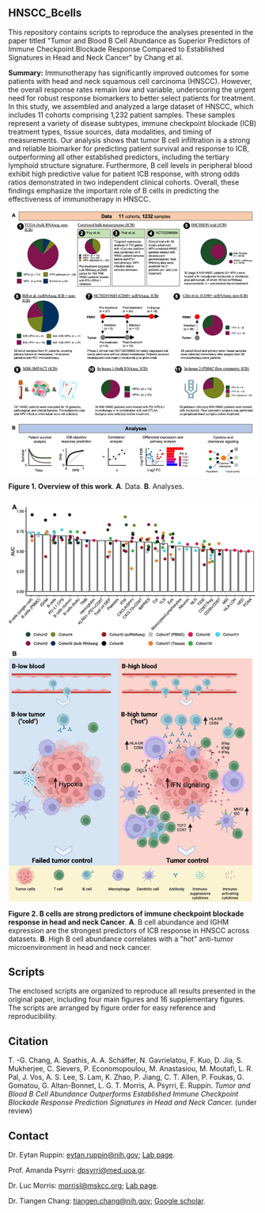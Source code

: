 ## HNSCC_Bcells

This repository contains scripts to reproduce the analyses presented in the paper titled "Tumor and Blood B Cell Abundance as Superior Predictors of Immune Checkpoint Blockade Response Compared to Established Signatures in Head and Neck Cancer" by Chang et al.

<b>Summary:</b> Immunotherapy has significantly improved outcomes for some patients with head and neck squamous cell carcinoma (HNSCC). However, the overall response rates remain low and variable, underscoring the urgent need for robust response biomarkers to better select patients for treatment. In this study, we assembled and analyzed a large dataset of HNSCC, which includes 11 cohorts comprising 1,232 patient samples. These samples represent a variety of disease subtypes, immune checkpoint blockade (ICB) treatment types, tissue sources, data modalities, and timing of measurements. Our analysis shows that tumor B cell infiltration is a strong and reliable biomarker for predicting patient survival and response to ICB, outperforming all other established predictors, including the tertiary lymphoid structure signature. Furthermore, B cell levels in peripheral blood exhibit high predictive value for patient ICB response, with strong odds ratios demonstrated in two independent clinical cohorts. Overall, these findings emphasize the important role of B cells in predicting the effectiveness of immunotherapy in HNSCC.


<p align="center">
  <img src="./images/Fig1.jpg" width = "1000" alt="method" align=center />
</p>
<b>Figure 1. Overview of this work</b>. <b>A</b>. Data. <b>B</b>. Analyses.


<p align="center">
  <img src="./images/Fig2.jpg" width = "1000" alt="method" align=center />
</p>
<b>Figure 2. B cells are strong predictors of immune checkpoint blockade response in head and neck Cancer</b>. <b>A</b>. B cell abundance and IGHM expression are the strongest predictors of ICB response in HNSCC across datasets. <b>B</b>. High B cell abundance correlates with a "hot" anti-tumor microenvironment in head and neck cancer.




## Scripts

The enclosed scripts are organized to reproduce all results presented in the original paper, including four main figures and 16 supplementary figures. The scripts are arranged by figure order for easy reference and reproducibility.

## Citation
T. -G. Chang, A. Spathis, A. A. Schäffer, N. Gavrielatou, F. Kuo, D. Jia, S. Mukherjee, C. Sievers, P. Economopoulou, M. Anastasiou, M. Moutafi, L. R. Pal, J. Vos, A. S. Lee, S. Lam, K. Zhao, P. Jiang, C. T. Allen, P. Foukas, G. Gomatou, G. Altan-Bonnet, L. G. T. Morris, A. Psyrri,  E. Ruppin. *Tumor and Blood B Cell Abundance Outperforms Established Immune Checkpoint Blockade Response Prediction Signatures in Head and Neck Cancer.* (under review)


## Contact
Dr. Eytan Ruppin: <eytan.ruppin@nih.gov>; [Lab page](https://ccr.cancer.gov/staff-directory/eytan-ruppin/). 

Prof. Amanda Psyrri: <dpsyrri@med.uoa.gr>.

Dr. Luc Morris: <morrisl@mskcc.org>; [Lab page](https://www.mskcc.org/research-areas/labs/luc-morris/). 

Dr. Tiangen Chang: <tiangen.chang@nih.gov>; [Google scholar](https://scholar.google.com/citations?user=9PM5gWIAAAAJ&hl=en/). 

